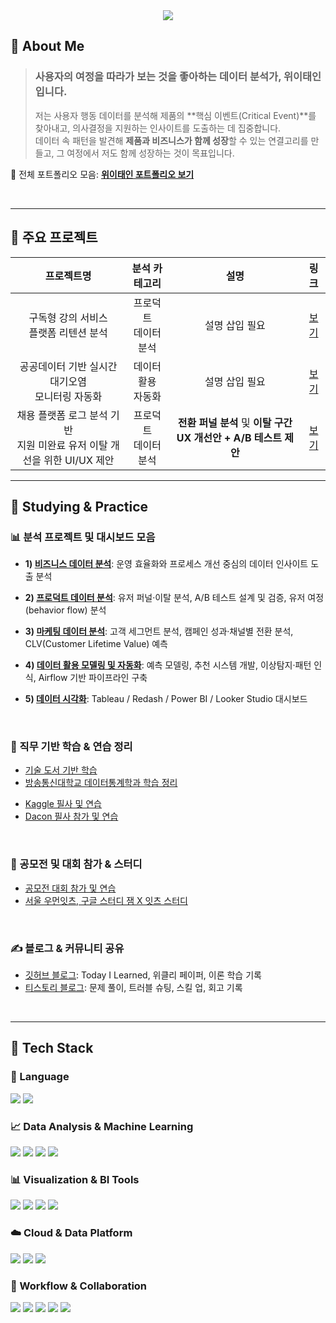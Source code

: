 <!-- Header -->
<div align="center">
  <img src="https://capsule-render.vercel.app/api?type=waving&color=gradient&height=280&section=header&text=안녕하세요,%20데이터%20분석가%20위이태인입니다!&fontSize=35&fontAlignY=40" />
</div>

<!-- Body -->
<div>

## 👋 About Me

> ### 사용자의 여정을 따라가 보는 것을 좋아하는 데이터 분석가, 위이태인입니다.  
> 저는 사용자 행동 데이터를 분석해 제품의 **핵심 이벤트(Critical Event)**를 찾아내고, 의사결정을 지원하는 인사이트를 도출하는 데 집중합니다.  
> 데이터 속 패턴을 발견해 **제품과 비즈니스가 함께 성장**할 수 있는 연결고리를 만들고, 그 여정에서 저도 함께 성장하는 것이 목표입니다.

📌 전체 포트폴리오 모음: [**위이태인 포트폴리오 보기**](https://github.com/TildaWi/Portfolio_wileetaein)

<br/>

---

## 📁 주요 프로젝트

| 프로젝트명 | 분석 카테고리 | 설명 | 링크 |
|:----------:|:-------------:|:-----:|:----:|
| 구독형 강의 서비스<br/>플랫폼 리텐션 분석 | 프로덕트<br/>데이터 분석 | 설명 삽입 필요 | [보기]() |
| 공공데이터 기반 실시간 대기오염<br/>모니터링 자동화 | 데이터 활용<br/>자동화 | 설명 삽입 필요 | [보기](https://github.com/TildaWi/air-quality-data-pipeline-project) |
| 채용 플랫폼 로그 분석 기반<br/>지원 미완료 유저 이탈 개선을 위한 UI/UX 제안 | 프로덕트<br/>데이터 분석 | **전환 퍼널 분석** 및 **이탈 구간 UX 개선안 + A/B 테스트 제안** | [보기](https://github.com/TildaWi/job_funnel_dropoff_project) |

---

## 🧪 Studying & Practice

### 📊 분석 프로젝트 및 대시보드 모음

- **1) [비즈니스 데이터 분석](https://github.com/TildaWi/business-data-analysis)**: 운영 효율화와 프로세스 개선 중심의 데이터 인사이트 도출 분석  

- **2) [프로덕트 데이터 분석](https://github.com/TildaWi/product-data-analysis)**: 유저 퍼널·이탈 분석, A/B 테스트 설계 및 검증, 유저 여정(behavior flow) 분석  

- **3) [마케팅 데이터 분석](https://github.com/TildaWi/marketing-data-analysis)**: 고객 세그먼트 분석, 캠페인 성과·채널별 전환 분석, CLV(Customer Lifetime Value) 예측 

- **4) [데이터 활용 모델링 및 자동화](https://github.com/TildaWi/data-modeling-automation)**: 예측 모델링, 추천 시스템 개발, 이상탐지·패턴 인식, Airflow 기반 파이프라인 구축  

- **5) [데이터 시각화](https://github.com/TildaWi/data-visualization)**: Tableau / Redash / Power BI / Looker Studio 대시보드

<br/>

### 📘 직무 기반 학습 & 연습 정리

- [기술 도서 기반 학습](https://github.com/TildaWi/learning_technical_books)
- [방송통신대학교 데이터통계학과 학습 정리](https://github.com/TildaWi/learning_technical_books)
<!--- [Cosera 학습 정리](https://github.com/TildaWi/learning_technical_books)-->
- [Kaggle 필사 및 연습](https://github.com/TildaWi/kaggle-pratice-contest)
- [Dacon 필사 참가 및 연습](https://github.com/TildaWi/dacon-pratice-contest)

<br/>

### 📘 공모전 및 대회 참가 & 스터디 

- [공모전 대회 참가 및 연습](https://github.com/TildaWi/contest)
- [서울 우먼잇츠, 구글 스터디 잼 X 잇츠 스터디](https://github.com/TildaWi/seoul_women_its_study_4th)

<br/>

### ✍️ 블로그 & 커뮤니티 공유

- [깃허브 블로그](https://tildawi.github.io/): Today I Learned, 위클리 페이퍼, 이론 학습 기록
- [티스토리 블로그](https://tildawi.tistory.com/): 문제 풀이, 트러블 슈팅, 스킬 업, 회고 기록
  
<br/>

---

## 🧱 Tech Stack

### 🐍 Language    
<img src="https://img.shields.io/badge/Python-3776AB?style=flat-square&logo=Python&logoColor=white"/>
<img src="https://img.shields.io/badge/SQL-4479A1?style=flat-square&logo=MySQL&logoColor=white"/>

<br/>

### 📈 Data Analysis & Machine Learning  
<img src="https://img.shields.io/badge/Pandas-150458?style=flat-square&logo=pandas&logoColor=white"/>
<img src="https://img.shields.io/badge/Numpy-013243?style=flat-square&logo=numpy&logoColor=white"/>
<img src="https://img.shields.io/badge/Scikit--Learn-F7931E?style=flat-square&logo=scikit-learn&logoColor=white"/>
<img src="https://img.shields.io/badge/XGBoost-FF6600?style=flat-square&logo=xgboost&logoColor=white"/>

<br/>

### 📊 Visualization & BI Tools  
<img src="https://img.shields.io/badge/Tableau-E97627?style=flat-square&logo=Tableau&logoColor=white"/>
<img src="https://img.shields.io/badge/Power%20BI-F2C811?style=flat-square&logo=PowerBI&logoColor=white"/>
<img src="https://img.shields.io/badge/Looker%20Studio-4285F4?style=flat-square&logo=Looker&logoColor=white"/>
<img src="https://img.shields.io/badge/Redash-FF5C57?style=flat-square&logo=redash&logoColor=white"/>

<br/>

### ☁️ Cloud & Data Platform  
<img src="https://img.shields.io/badge/Google%20Cloud-4285F4?style=flat-square&logo=google-cloud&logoColor=white"/>
<img src="https://img.shields.io/badge/BigQuery-669DF6?style=flat-square&logo=google-cloud&logoColor=white"/>
<img src="https://img.shields.io/badge/Cloud%20Storage-F9AB00?style=flat-square&logo=google-cloud&logoColor=white"/>

<br/>

### 🔄 Workflow & Collaboration  
<img src="https://img.shields.io/badge/Airflow-017CEE?style=flat-square&logo=apache-airflow&logoColor=white"/>
<img src="https://img.shields.io/badge/Slack-4A154B?style=flat-square&logo=Slack&logoColor=white"/>
<img src="https://img.shields.io/badge/Notion-000000?style=flat-square&logo=Notion&logoColor=white"/>
<img src="https://img.shields.io/badge/Jira-0052CC?style=flat-square&logo=Jira&logoColor=white"/>
<img src="https://img.shields.io/badge/GitHub-181717?style=flat-square&logo=GitHub&logoColor=white"/>

<br/>

</div>
